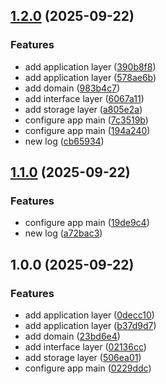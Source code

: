 ## [1.2.0](https://github.com/rares-vsl/SmartFurnitureHookup/compare/v1.1.0...v1.2.0) (2025-09-22)

### Features

* add application layer ([390b8f8](https://github.com/rares-vsl/SmartFurnitureHookup/commit/390b8f8023d19df73391e52ab0d96986aa05db69))
* add application layer ([578ae6b](https://github.com/rares-vsl/SmartFurnitureHookup/commit/578ae6b4773a455bd3205d38ca506f8398c189bc))
* add domain ([983b4c7](https://github.com/rares-vsl/SmartFurnitureHookup/commit/983b4c7004094823d29ed3fee87b94fbb80838c7))
* add interface layer ([6067a11](https://github.com/rares-vsl/SmartFurnitureHookup/commit/6067a11cffef9f5a55c3699037fff29dd6642792))
* add storage layer ([a805e2a](https://github.com/rares-vsl/SmartFurnitureHookup/commit/a805e2a60c05727fbd00ca51f328e32faeb0001e))
* configure app main ([7c3519b](https://github.com/rares-vsl/SmartFurnitureHookup/commit/7c3519bfab37e218121c6e9de3564d3c6f23c94b))
* configure app main ([194a240](https://github.com/rares-vsl/SmartFurnitureHookup/commit/194a240096ae4a95ce93ef4d8d71fbbbe3dc5181))
* new log ([cb65934](https://github.com/rares-vsl/SmartFurnitureHookup/commit/cb659349203f97ec40771cf5d59a34813d779358))

## [1.1.0](https://github.com/rares-vsl/SmartFurnitureHookup/compare/v1.0.0...v1.1.0) (2025-09-22)

### Features

* configure app main ([19de9c4](https://github.com/rares-vsl/SmartFurnitureHookup/commit/19de9c4e6fed60ee194d39e4b983a46a4d72d29b))
* new log ([a72bac3](https://github.com/rares-vsl/SmartFurnitureHookup/commit/a72bac3e2b29aeae73b2c76fdacc468535af2ef4))

## 1.0.0 (2025-09-22)

### Features

* add application layer ([0decc10](https://github.com/rares-vsl/SmartFurnitureHookup/commit/0decc101c79aebd468927448276cebf9227fb48b))
* add application layer ([b37d9d7](https://github.com/rares-vsl/SmartFurnitureHookup/commit/b37d9d7a55ad0c418bcfc03413c52f2ea0016e6b))
* add domain ([23bd6e4](https://github.com/rares-vsl/SmartFurnitureHookup/commit/23bd6e4aa77f06d58b93cda9ed51c69f31763765))
* add interface layer ([02136cc](https://github.com/rares-vsl/SmartFurnitureHookup/commit/02136ccf4567634362458cbfc48f9d02ddeb8cf5))
* add storage layer ([506ea01](https://github.com/rares-vsl/SmartFurnitureHookup/commit/506ea01165e2e40cb2b9a7213f6198ab66254702))
* configure app main ([0229ddc](https://github.com/rares-vsl/SmartFurnitureHookup/commit/0229ddc6ebb604b3ec07d4624e5a3671e266206f))
